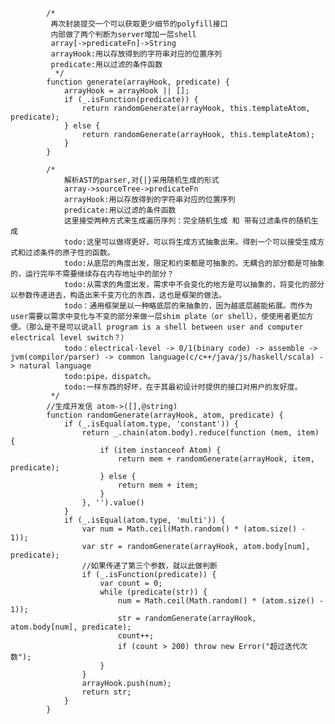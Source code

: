             /*
             再次封装提交一个可以获取更少细节的polyfill接口
             内部做了两个判断为server增加一层shell
             array[->predicateFn]->String
             arrayHook:用以存放得到的字符串对应的位置序列
             predicate:用以过滤的条件函数
              */
            function generate(arrayHook, predicate) {
                arrayHook = arrayHook || [];
                if (_.isFunction(predicate)) {
                    return randomGenerate(arrayHook, this.templateAtom, predicate);
                } else {
                    return randomGenerate(arrayHook, this.templateAtom);
                }
            }

            /*
                解析AST的parser,对{|}采用随机生成的形式
                array->sourceTree->predicateFn
                arrayHook:用以存放得到的字符串对应的位置序列
                predicate:用以过滤的条件函数
                这里接受两种方式来生成遍历序列：完全随机生成 和 带有过滤条件的随机生成
                todo:这里可以做得更好，可以将生成方式抽象出来。得到一个可以接受生成方式和过滤条件的原子性的函数。
                todo:从底层的角度出发，限定和约束都是可抽象的。无耦合的部分都是可抽象的，运行完毕不需要继续存在内存地址中的部分？
                todo:从需求的角度出发，需求中不会变化的地方是可以抽象的，将变化的部分以参数传递进去，构造出来千变万化的东西，这也是框架的做法。
                todo：通用框架是以一种略底层的来抽象的，因为越底层越能拓展。而作为user需要以需求中变化与不变的部分来做一层shim plate（or shell），使使用者更加方便。（那么是不是可以说all program is a shell between user and computer electrical level switch？）
                todo：electrical-level -> 0/1(binary code) -> assemble -> jvm(compilor/parser) -> common language(c/c++/java/js/haskell/scala) -> natural language
                todo:pipe，dispatch。
                todo:一样东西的好坏，在于其最初设计时提供的接口对用户的友好度。
             */
            //生成开发信 atom->([],@string)
            function randomGenerate(arrayHook, atom, predicate) {
                if (_.isEqual(atom.type, 'constant')) {
                    return _.chain(atom.body).reduce(function (mem, item) {
                        if (item instanceof Atom) {
                            return mem + randomGenerate(arrayHook, item, predicate);
                        } else {
                            return mem + item;
                        }
                    }, '').value()
                }
                if (_.isEqual(atom.type, 'multi')) {
                    var num = Math.ceil(Math.random() * (atom.size() - 1));
                    var str = randomGenerate(arrayHook, atom.body[num], predicate);
                    //如果传递了第三个参数，就以此做判断
                    if (_.isFunction(predicate)) {
                        var count = 0;
                        while (predicate(str)) {
                            num = Math.ceil(Math.random() * (atom.size() - 1));
                            str = randomGenerate(arrayHook, atom.body[num], predicate);
                            count++;
                            if (count > 200) throw new Error("超过迭代次数");
                        }
                    }
                    arrayHook.push(num);
                    return str;
                }
            }

